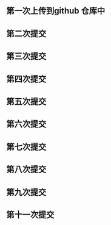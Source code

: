 ## 第一次上传到github 仓库中
## 第二次提交
## 第三次提交
## 第四次提交
## 第五次提交
## 第六次提交
## 第七次提交
## 第八次提交
## 第九次提交
## 第十一次提交